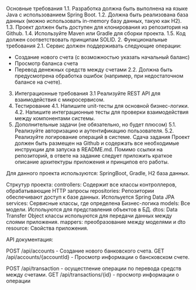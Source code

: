 Основные требования
1.1. Разработка должна быть выполнена на языке Java с использованием Spring Boot.
1.2. Должна быть реализована база данных (можно использовать in-memory базу
данных, такую как H2).
1.3. Проект должен быть доступен для клонирования из репозитория на Github.
1.4. Используйте Maven или Gradle для сборки проекта.
1.5. Код должен соответствовать принципам SOLID.
2. Функциональные требования
   2.1. Сервис должен поддерживать следующие операции:
- Создание нового счета (с возможностью указать начальный баланс)
- Просмотр баланса счета
- Перевод денежных средств между счетами
  2.2. Должна быть предусмотрена обработка ошибок (например, при недостаточном
  балансе на счете).
3. Интеграционные требования
   3.1 Реализуйте REST API для взаимодействия с микросервисом.
4. Тестирование
   4.1. Напишите unit-тесты для основной бизнес-логики.
   4.2. Напишите интеграционные тесты для проверки взаимодействия между
   компонентами системы.
5. Дополнительные задачи (не обязательно, но будет плюсом)
   5.1. Реализуйте авторизацию и аутентификацию пользователя.
   5.2. Реализуйте логирование операций в системе.
   Сдача задания Проект должен быть размещен на Github и содержать все
   необходимые инструкции для запуска в README.md. Помимо ссылки на репозиторий,
   в ответе на задание следует приложить краткое описание архитектуры приложения и
   принципов его работы.

Для данного проекта используются: SpringBoot, Gradle, H2 база данных.

Стркутур проекта:
controllers: Содержит все классы контроллеров, обрабатывающие HTTP запросы
repositories: Репозитории обеспечивают доступ к базе данных. Испольуется Spring Data JPA
services: Сервисные классы, где определена Бизнес-логика
models: Все модели. Испольуются для представления объектов в БД.
dtos: Data Transfer Object классы испольуются для передачи данных между слоями приложения.
mappers: преобразование между моделями и dto
resource: Свойства приложения.

API документация:

POST /api/accounts - Создание нового банковского счета.
GET /api/accounts/{accountId} - Просмотр информации о бансковском счете.

POST /api/transaction - осущестление операции по перевода средств между счетами.
GET /api/transactions/{id} - просмотр информации о операции

